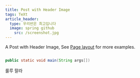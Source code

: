 ```yaml
---
title: Post with Header Image
tags: TeXt
article_header:
  type: 우리반은 최고입니다
  image: spring github
    src: /screenshot.jpg
---
```


A Post with Header Image, See [Page layout](https://kitian616.github.io/jekyll-TeXt-theme/samples.html#page-layout) for more examples.


```java

public static void main(String args[])

```

룰루 랄라

<!--more-->
